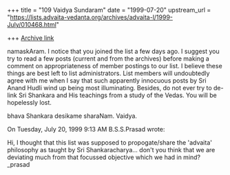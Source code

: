 +++
title = "109 Vaidya Sundaram"
date = "1999-07-20"
upstream_url = "https://lists.advaita-vedanta.org/archives/advaita-l/1999-July/010468.html"

+++
[Archive link](https://lists.advaita-vedanta.org/archives/advaita-l/1999-July/010468.html)

namaskAram.
 I notice that you joined the list a few days ago. I suggest you try
to read a few posts (current and from the archives) before making
a comment on appropriateness of member postings to our list. I believe
these things are best left to list administrators.
 List members will undoubtedly agree with me when I say that
such apparently innocuous posts by Sri Anand Hudli wind up being
most illuminating. Besides, do not ever try to de-link Sri Shankara and His
teachings from a study of the Vedas. You will be hopelessly lost.

bhava Shankara desikame sharaNam.
Vaidya.

On Tuesday, July 20, 1999 9:13 AM B.S.S.Prasad <prasadb at GSSLCO.CO.IN> wrote:

Hi,
I thought that this list was supposed to propogate/share the 'advaita'
philosophy as taught by Sri Shankaracharya...
don't you think that we are deviating much from that focussed objective
which we had in mind?
_prasad

